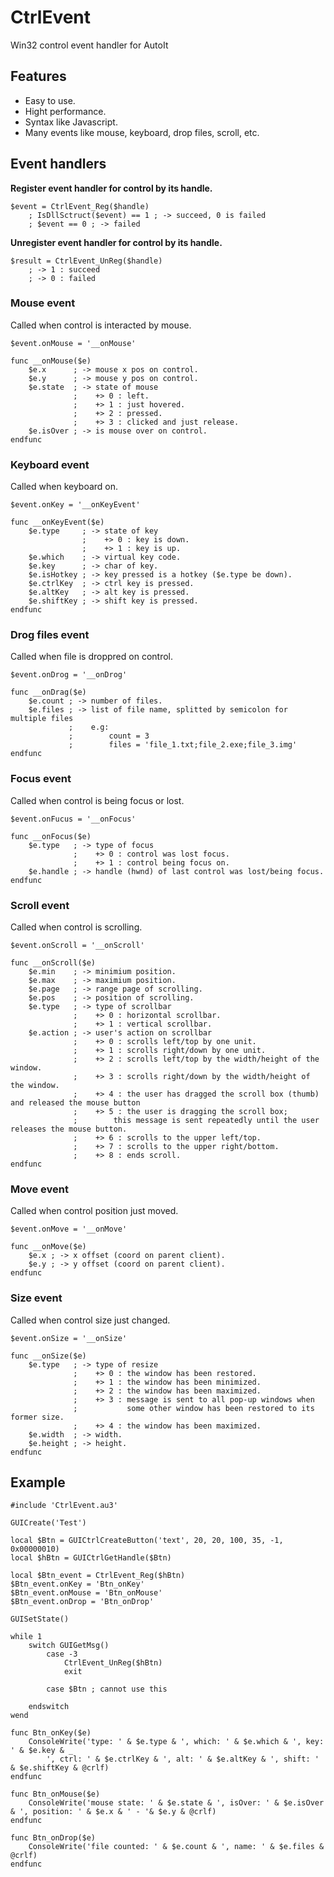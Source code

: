 # CtrlEvent
Win32 control event handler for AutoIt

## Features

- Easy to use.
- Hight performance.
- Syntax like Javascript.
- Many events like mouse, keyboard, drop files, scroll, etc.

## Event handlers

**Register event handler for control by its handle.**

```au3
$event = CtrlEvent_Reg($handle)
    ; IsDllSctruct($event) == 1 ; -> succeed, 0 is failed
    ; $event == 0 ; -> failed
```

**Unregister event handler for control by its handle.**

```au3
$result = CtrlEvent_UnReg($handle)
    ; -> 1 : succeed
    ; -> 0 : failed
```

### Mouse event

Called when control is interacted by mouse.

```au3
$event.onMouse = '__onMouse'

func __onMouse($e)
    $e.x      ; -> mouse x pos on control.
    $e.y      ; -> mouse y pos on control.
    $e.state  ; -> state of mouse
              ;    +> 0 : left.
              ;    +> 1 : just hovered.
              ;    +> 2 : pressed.
              ;    +> 3 : clicked and just release.
    $e.isOver ; -> is mouse over on control.
endfunc
```

### Keyboard event

Called when keyboard on.

```au3
$event.onKey = '__onKeyEvent'

func __onKeyEvent($e)
    $e.type     ; -> state of key
                ;    +> 0 : key is down.
                ;    +> 1 : key is up.
    $e.which    ; -> virtual key code.
    $e.key      ; -> char of key.
    $e.isHotkey ; -> key pressed is a hotkey ($e.type be down).
    $e.ctrlKey  ; -> ctrl key is pressed.
    $e.altKey   ; -> alt key is pressed.
    $e.shiftKey ; -> shift key is pressed.
endfunc
```

### Drog files event

Called when file is droppred on control.

```au3
$event.onDrog = '__onDrog'

func __onDrag($e)
    $e.count ; -> number of files.
    $e.files ; -> list of file name, splitted by semicolon for multiple files
             ;    e.g: 
             ;        count = 3
             ;        files = 'file_1.txt;file_2.exe;file_3.img'
endfunc
```

### Focus event

Called when control is being focus or lost.

```au3
$event.onFucus = '__onFocus'

func __onFocus($e)
    $e.type   ; -> type of focus
              ;    +> 0 : control was lost focus.
              ;    +> 1 : control being focus on.
    $e.handle ; -> handle (hwnd) of last control was lost/being focus.
endfunc
```

### Scroll event

Called when control is scrolling.

```au3
$event.onScroll = '__onScroll'

func __onScroll($e)
    $e.min    ; -> minimium position.
    $e.max    ; -> maximium position.
    $e.page   ; -> range page of scrolling.
    $e.pos    ; -> position of scrolling.
    $e.type   ; -> type of scrollbar
              ;    +> 0 : horizontal scrollbar.
              ;    +> 1 : vertical scrollbar.    
    $e.action ; -> user's action on scrollbar
              ;    +> 0 : scrolls left/top by one unit.
              ;    +> 1 : scrolls right/down by one unit.
              ;    +> 2 : scrolls left/top by the width/height of the window.
              ;    +> 3 : scrolls right/down by the width/height of the window.
              ;    +> 4 : the user has dragged the scroll box (thumb) and released the mouse button
              ;    +> 5 : the user is dragging the scroll box; 
              ;        this message is sent repeatedly until the user releases the mouse button.
              ;    +> 6 : scrolls to the upper left/top.
              ;    +> 7 : scrolls to the upper right/bottom.
              ;    +> 8 : ends scroll.
endfunc

```

### Move event

Called when control position just moved.

```au3
$event.onMove = '__onMove'

func __onMove($e)
    $e.x ; -> x offset (coord on parent client).
    $e.y ; -> y offset (coord on parent client).
endfunc
```

### Size event

Called when control size just changed.

```au3
$event.onSize = '__onSize'

func __onSize($e)
    $e.type   ; -> type of resize
              ;    +> 0 : the window has been restored.
              ;    +> 1 : the window has been minimized.
              ;    +> 2 : the window has been maximized.
              ;    +> 3 : message is sent to all pop-up windows when 
              ;           some other window has been restored to its former size.
              ;    +> 4 : the window has been maximized.
    $e.width  ; -> width.
    $e.height ; -> height.
endfunc
```

## Example

```au3
#include 'CtrlEvent.au3'

GUICreate('Test')

local $Btn = GUICtrlCreateButton('text', 20, 20, 100, 35, -1, 0x00000010)
local $hBtn = GUICtrlGetHandle($Btn)

local $Btn_event = CtrlEvent_Reg($hBtn)
$Btn_event.onKey = 'Btn_onKey'
$Btn_event.onMouse = 'Btn_onMouse'
$Btn_event.onDrop = 'Btn_onDrop'

GUISetState()

while 1
    switch GUIGetMsg()
        case -3
            CtrlEvent_UnReg($hBtn)
            exit

        case $Btn ; cannot use this

    endswitch
wend

func Btn_onKey($e)
    ConsoleWrite('type: ' & $e.type & ', which: ' & $e.which & ', key: ' & $e.key & _
        ', ctrl: ' & $e.ctrlKey & ', alt: ' & $e.altKey & ', shift: ' & $e.shiftKey & @crlf)
endfunc

func Btn_onMouse($e)
    ConsoleWrite('mouse state: ' & $e.state & ', isOver: ' & $e.isOver & ', position: ' & $e.x & ' - '& $e.y & @crlf)
endfunc

func Btn_onDrop($e)
    ConsoleWrite('file counted: ' & $e.count & ', name: ' & $e.files & @crlf)
endfunc
```
